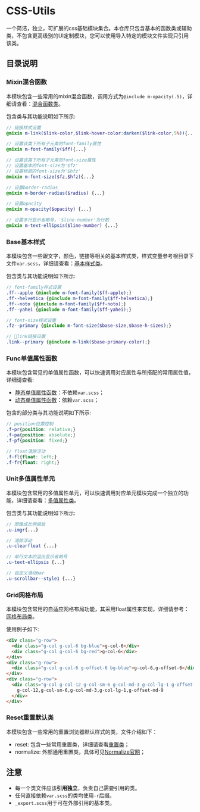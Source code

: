 # CSS-Utils

一个简洁，独立，可扩展的css基础模块集合。本仓库只包含基本的函数类或辅助类，不包含更高级别的UI定制模块，您可以使用导入特定的模块文件实现只引用该类。

## 目录说明

### Mixin混合函数

本模块包含一些常用的mixin混合函数，调用方式为`@include m-opacity(.5)`，详细请查看：[混合函数类](./mixins/mixins.scss)。

包含类与其功能说明如下所示:

```scss
// 链接样式设置
@mixin m-link($link-color,$link-hover-color:darken($link-color,5%)){...}

// 设置该类下所有子元素的font-family属性
@mixin m-font-family($ff){...}

// 设置该类下所有子元素的font-size属性
// 设置基本的font-size为'$fz'
// 设置标题的font-size为'$hfz'
@mixin m-font-size($fz,$hfz){...}

// 设置border-radius
@mixin m-border-radius($radius) {...}

// 设置opacity
@mixin m-opacity($opacity) {...}

// 设置多行显示省略号，'$line-number'为行数
@mixin m-text-ellipsis($line-number) {...}  
```

### Base基本样式

本模块包含一些跟文字，颜色，链接等相关的基本样式类，样式变量参考根目录下文件`var.scss`，详细请查看：[基本样式类](./base/base-r.scss)。

包含类与其功能说明如下所示:

```scss
// font-family样式设置
.ff--apple {@include m-font-family($ff-apple);}
.ff--helvetica {@include m-font-family($ff-helvetica);}
.ff--noto {@include m-font-family($ff-noto);}
.ff--yahei {@include m-font-family($ff-yahei);}

// font-size样式设置
.fz--primary {@include m-font-size($base-size,$base-h-sizes);}

// link链接设置
.link--primary {@include m-link($base-primary-color);}
```

### Func单值属性函数

本模块包含常见的单值属性函数，可以快速调用对应属性与所搭配的常用属性值，详细请查看:

- [静态单值属性函数](./func/func.scss)：不依赖`var.scss`；
- [动态单值属性函数](./func/func-r.scss)：依赖`var.scss`；

包含的部分类与其功能说明如下所示:

```scss
// position位置控制
.f-pr{position: relative;}
.f-pa{position: absolute;}
.f-pf{position: fixed;}

// float清除浮动
.f-fl{float: left;}
.f-fr{float: right;}
```

### Unit多值属性单元

本模块包含常用的多值属性单元，可以快速调用对应单元模块完成一个独立的功能，详细请查看：[多值属性类](./unit/unit.scss)。

包含类与其功能说明如下所示:

```scss
// 图像成比例缩放
.u-imgr{...}

// 清除浮动
.u-clearfloat {...}

// 单行文本的溢出显示省略号
.u-text-ellipsis {...}

// 自定义滑动bar
.u-scrollbar--style1 {...}
```

### Grid网格布局

本模块包含常用的自适应网格布局功能，其采用float属性来实现，详细请参考：[网格布局类](./grid/grid-r.scss)。

使用例子如下:

```html
<div class="g-row">
  <div class="g-col g-col-6 bg-blue">g-col-6</div>
  <div class="g-col g-col-6 bg-red">g-col-6</div>
</div>
<div class="g-row">
  <div class="g-col g-col-6 g-offset-6 bg-blue">g-col-6,g-offset-6</div>
</div>
<div class="g-row">
  <div class="g-col g-col-12 g-col-sm-6 g-col-md-3 g-col-lg-1 g-offset-md-9 bg-red ">
    g-col-12,g-col-sm-6,g-col-md-3,g-col-lg-1,g-offset-md-9
  </div>
</div>
```

### Reset重置默认类

本模块包含一些常用的重置浏览器默认样式的类，文件介绍如下：

  - reset: 包含一些常用重置类，详细请查看[重置类](./reset/reset.scss)；
  - normalize: 外部通用重置类，具体可见[Normalize官网](https://necolas.github.io/normalize.css/)；

## 注意

- 每一个类文件应该**引用独立**，负责自己需要引用的类。
- 任何直接依赖`var.scss`的类均使用`-r`后缀。
- `_export.scss`用于可在外部引用的基本类。
